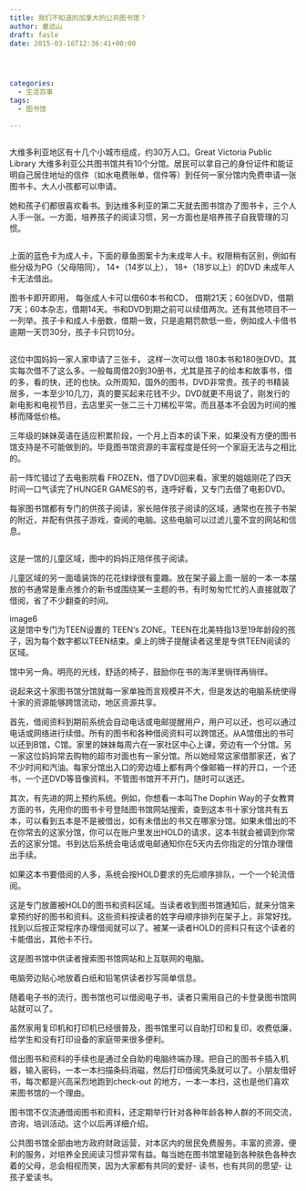 ```yaml
---
title: 我们不知道的加拿大的公共图书馆？
author: 童远山
draft: fasle
date: 2015-03-16T12:36:41+00:00




categories:
  - 生活百事
tags:
  - 图书馆

---
```

<img decoding="async" src="http://mmbiz.qpic.cn/mmbiz/RiacFDBX14xAh6n9cPCE5bvGKLMMZiaWvm3ptXjUtDMOErcBkoKBiaYTDyia6OO5qaYN3dDz77Olhny0HdPoGDFbIQ/640.jpg" alt="" />

大维多利亚地区有十几个小城市组成，约30万人口。Great Victoria Public Library 大维多利亚公共图书馆共有10个分馆。居民可以拿自己的身份证件和能证明自己居住地址的信件（如水电费账单，信件等）到任何一家分馆内免费申请一张图书卡。大人小孩都可以申请。

<!--more-->

她和孩子们都很喜欢看书。到达维多利亚的第二天就去图书馆办了图书卡，三个人人手一张。一方面，培养孩子的阅读习惯，另一方面也是培养孩子自我管理的习惯。

<img decoding="async" src="http://mmbiz.qpic.cn/mmbiz/RiacFDBX14xAh6n9cPCE5bvGKLMMZiaWvmcDpwrE9TvF0bHxLibwwCsjDJlJQ7ia0xZzmgE4vasRtNGB1tibsfh9TsQ/640.jpg" alt="" /> 

上面的蓝色卡为成人卡，下面的章鱼图案卡为未成年人卡。权限稍有区别，例如有些分级为PG（父母陪同）， 14+（14岁以上）， 18+（18岁以上）的DVD 未成年人卡无法借出。

图书卡即开即用， 每张成人卡可以借60本书和CD， 借期21天；60张DVD，借期7天；60本杂志，借期14天。书和DVD到期之前可以续借两次。还有其他项目不一一列举。孩子卡和成人卡册数，借期一致，只是逾期罚款低一些，例如成人卡借书逾期一天罚30分，孩子卡只罚10分。

<img decoding="async" src="http://mmbiz.qpic.cn/mmbiz/RiacFDBX14xAh6n9cPCE5bvGKLMMZiaWvmtBqTYxdazbQlF8kngFc7r8D4nhVzzzpSic1LV9F6zvFWjRxkH8ftyEQ/640.jpg" alt="" /> 

这位中国妈妈一家人家申请了三张卡， 这样一次可以借 180本书和180张DVD。其实每次借不了这么多。一般每周借20到30册书，尤其是孩子的绘本和故事书，借的多，看的快，还的也快。众所周知，国外的图书，DVD非常贵。孩子的书精装居多，一本至少10几刀，真的要买起来花钱不少。DVD就更不用说了，刚发行的新电影和电视节目，去店里买一张二三十刀稀松平常。而且基本不会因为时间的推移而降低价格。

三年级的妹妹英语在适应积累阶段，一个月上百本的读下来，如果没有方便的图书馆支持是不可能做到的。毕竟图书馆资源的丰富程度是任何一个家庭无法与之相比的。

前一阵忙错过了去电影院看 FROZEN，借了DVD回来看。家里的姐姐刚花了四天时间一口气读完了HUNGER GAMES的书，连呼好看，又专门去借了电影DVD。

每家图书馆都有专门的供孩子阅读，家长陪伴孩子阅读的区域，通常也在孩子书架的附近，并配有供孩子游戏，查阅的电脑。这些电脑可以过滤儿童不宜的网站和信息。

<img decoding="async" src="http://mmbiz.qpic.cn/mmbiz/RiacFDBX14xAh6n9cPCE5bvGKLMMZiaWvm63onsMtnxe3zQmJIphZEemjwSYw8UBThBgMicUwPzoHb88he3GKiaV1A/640.jpg" alt="" /> 

这是一馆的儿童区域，图中的妈妈正陪伴孩子阅读。

儿童区域的另一面墙装饰的花花绿绿很有童趣。放在架子最上面一层的一本一本摆放的书通常是重点推介的新书或围绕某一主题的书，有时匆匆忙忙的人直接就取了借阅，省了不少翻查的时间。

image6  
这是馆中专门为TEEN设置的 TEEN‘s ZONE。TEEN在北美特指13至19年龄段的孩子，因为每个数字都以TEEN结束。桌上的牌子提醒读者这里是专供TEEN阅读的区域。

馆中另一角。明亮的光线，舒适的椅子，鼓励你在书的海洋里徜徉再徜徉。

说起来这十家图书馆分馆就每一家单独而言规模并不大，但是发达的电脑系统使得十家的资源能够跨馆流动，地区资源共享。

首先，借阅资料到期前系统会自动电话或电邮提醒用户，用户可以还，也可以通过电话或网络进行续借。所有的图书和各种借阅资料可以跨馆还。从A馆借出的书可以还到B馆，C馆。家里的妹妹每周六在一家社区中心上课，旁边有一个分馆。另一家这位妈妈常去购物的超市对面也有一家分馆。所以她经常这家借那家还，省了不少时间和汽油。每家分馆出入口的旁边墙上都有两个像邮箱一样的开口，一个还书，一个还DVD等音像资料。不管图书馆开不开门，随时可以送还。

其次，有先进的网上预约系统。例如，你想看一本叫The Dophin Way的子女教育方面的书，先用你的图书卡号登陆图书馆网站搜索，查到这本书十家分馆共有五本，可以看到五本是不是被借出，如有未借出的书又在哪家分馆。如果未借出的不在你常去的这家分馆，你可以在账户里发出HOLD的请求，这本书就会被调到你常去的这家分馆。书到达后系统会电话或电邮通知你在5天内去你指定的分馆办理借出手续。

如果这本书要借阅的人多，系统会按HOLD要求的先后顺序排队，一个一个轮流借阅。

这是专门放置被HOLD的图书和资料区域。当读者收到图书馆通知后，就来分馆来拿预约好的图书和资料。这些资料按读者的姓字母顺序排列在架子上，非常好找。找到以后按正常程序办理借阅就可以了。被某一读者HOLD的资料只有这个读者的卡能借出，其他卡不行。

这是图书馆中供读者搜索图书馆网站和上互联网的电脑。

电脑旁边贴心地放着白纸和铅笔供读者抄写简单信息。

随着电子书的流行，图书馆也可以借阅电子书，读者只需用自己的卡登录图书馆网站就可以了。

虽然家用复印机和打印机已经很普及，图书馆里可以自助打印和复印，收费低廉，给学生和没有打印设备的家庭带来很多便利。

借出图书和资料的手续也是通过全自助的电脑终端办理。把自己的图书卡插入机器，输入密码，一本一本扫描条码消磁，然后打印借阅凭条就可以了。小朋友借好书，每次都是兴高采烈地跑到check-out 的地方，一本一本扫，这也是他们喜欢来图书馆的一个理由。

图书馆不仅流通借阅图书和资料，还定期举行针对各种年龄各种人群的不同交流，咨询，培训活动。这个以后再详细介绍。

公共图书馆全部由地方政府财政运营，对本区内的居民免费服务。丰富的资源，便利的服务，对培养全民阅读习惯非常有益。每当她在图书馆里碰到各种肤色各种衣着的父母，总会相视而笑，因为大家都有共同的爱好- 读书，也有共同的愿望- 让孩子爱读书。